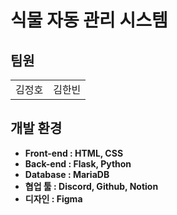 # 식물 자동 관리 시스템

<h2>팀원</h2>

<table>
  <tr>
    <td>김정호</td>
    <td>김한빈</td>
  </tr>

</table>


<h2>개발 환경</h2>
<b>
<ul>
 <li>Front-end : HTML, CSS</li>
  <li>Back-end : Flask, Python</li>
  <li>Database : MariaDB </li>
  <li>협업 툴 : Discord, Github, Notion</li>
  <li>디자인 : Figma </li>
</ul>
 </b>



